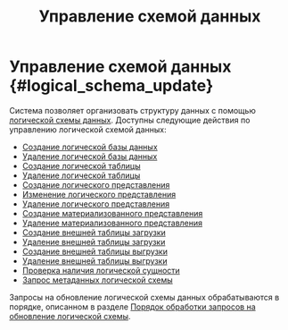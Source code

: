 ﻿---
layout: default
title: Управление схемой данных
nav_order: 2
parent: Работа с системой
has_children: true
has_toc: false
---

# Управление схемой данных {#logical_schema_update}

Система позволяет организовать структуру данных с помощью [логической схемы данных](../../overview/main_concepts/logical_schema/logical_schema.md). 
Доступны следующие действия по управлению логической схемой данных:
*   [Создание логической базы данных](create_db/create_db.md)
*   [Удаление логической базы данных](drop_db/drop_db.md)
*   [Создание логической таблицы](create_table/create_table.md)
*   [Удаление логической таблицы](drop_table/drop_table.md)
*   [Создание логического представления](create_view/create_view.md)
*   [Изменение логического представления](alter_view/alter_view.md)
*   [Удаление логического представления](drop_view/drop_view.md)
*   [Создание материализованного представления](create_materialized_view/create_materialized_view.md)
*   [Удаление материализованного представления](drop_materialized_view/drop_materialized_view.md)
*   [Создание внешней таблицы загрузки](create_upload_table/create_upload_table.md)
*   [Удаление внешней таблицы загрузки](drop_upload_table/drop_upload_table.md)
*   [Создание внешней таблицы выгрузки](create_download_table/create_download_table.md)
*   [Удаление внешней таблицы выгрузки](drop_download_table/drop_download_table.md)
*   [Проверка наличия логической сущности](entity_presence_check/entity_presence_check.md)
*   [Запрос метаданных логической схемы](request_from_schema/request_from_schema.md)

Запросы на обновление логической схемы данных обрабатываются в порядке, описанном в разделе 
[Порядок обработки запросов на обновление логической схемы](../../overview/interactions/ddl_processing/ddl_processing.md).
